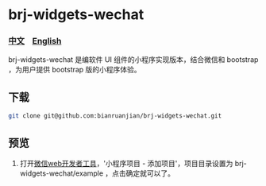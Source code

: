 # brj-widgets-wechat

### [中文](https://github.com/bianruanjian/brj-widgets-wechat/blob/master/README.md)&nbsp;&nbsp;&nbsp;&nbsp;[English](https://github.com/bianruanjian/brj-widgets-wechat/blob/master/README_en_US.md)

brj-widgets-wechat 是编软件 UI 组件的小程序实现版本，结合微信和 bootstrap ，为用户提供 bootstrap 版的小程序体验。


## 下载
``` bash
git clone git@github.com:bianruanjian/brj-widgets-wechat.git
```

## 预览

1. 打开[微信web开发者工具](https://mp.weixin.qq.com/debug/wxadoc/dev/devtools/download.html)，'小程序项目 - 添加项目'，项目目录设置为 brj-widgets-wechat/example ，点击确定就可以了。